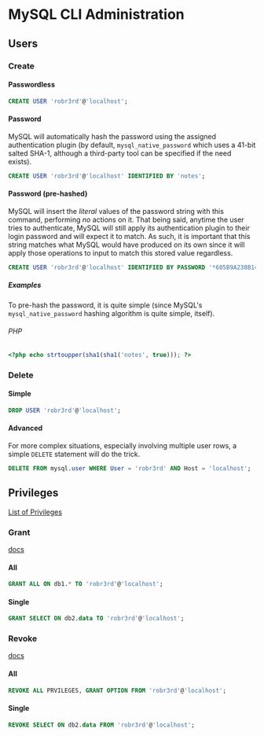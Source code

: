 # MySQL CLI Administration

## Users

### Create
#### Passwordless
```sql
CREATE USER 'robr3rd'@'localhost';
```

#### Password
MySQL will automatically hash the password using the assigned authentication plugin (by default, `mysql_native_password` which uses a 41-bit salted SHA-1, although a third-party tool can be specified if the need exists).

```sql
CREATE USER 'robr3rd'@'localhost' IDENTIFIED BY 'notes';
```

#### Password (pre-hashed)
MySQL will insert the *literal* values of the password string with this command, performing *no* actions on it. That being said, anytime the user tries to authenticate, MySQL will still apply its authentication plugin to their login password and will expect it to match. As such, it is important that this string matches what MySQL would have produced on its own since it will apply those operations to input to match this stored value regardless.

```sql
CREATE USER 'robr3rd'@'localhost' IDENTIFIED BY PASSWORD '*605B9A238B144A9D5E6D8C08558960EC65BBB981';
```

##### Examples
To pre-hash the password, it is quite simple (since MySQL's `mysql_native_password` hashing algorithm is quite simple, itself).

###### PHP
```php
<?php echo strtoupper(sha1(sha1('notes', true))); ?>
```



### Delete
#### Simple
```sql
DROP USER 'robr3rd'@'localhost';
```

#### Advanced
For more complex situations, especially involving multiple user rows, a simple `DELETE` statement will do the trick.

```sql
DELETE FROM mysql.user WHERE User = 'robr3rd' AND Host = 'localhost';
```



## Privileges
[List of Privileges](http://dev.mysql.com/doc/refman/5.7/en/privileges-provided.html)

### Grant
[docs](http://dev.mysql.com/doc/refman/5.7/en/privileges-provided.html)

#### All
```sql
GRANT ALL ON db1.* TO 'robr3rd'@'localhost';
```

#### Single
```sql
GRANT SELECT ON db2.data TO 'robr3rd'@'localhost';
```

### Revoke
[docs](http://dev.mysql.com/doc/refman/5.7/en/revoke.html)

#### All
```sql
REVOKE ALL PRVILEGES, GRANT OPTION FROM 'robr3rd'@'localhost';
```

#### Single
```sql
REVOKE SELECT ON db2.data FROM 'robr3rd'@'localhost';
```
